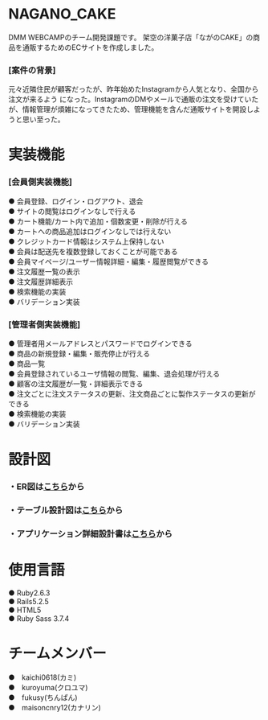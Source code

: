 # NAGANO_CAKE

DMM WEBCAMPのチーム開発課題です。
架空の洋菓子店「ながのCAKE」の商品を通販するためのECサイトを作成しました。
### [案件の背景]
元々近隣住民が顧客だったが、昨年始めたInstagramから人気となり、全国から注文が来るよう
になった。InstagramのDMやメールで通販の注文を受けていたが、情報管理が煩雑になってきたため、管理機能を含んだ通販サイトを開設しようと思い至った。

# 実装機能

### [会員側実装機能]
● 会員登録、ログイン・ログアウト、退会</br>
● サイトの閲覧はログインなしで行える</br>
● カート機能/カート内で追加・個数変更・削除が行える</br>
● カートへの商品追加はログインなしでは行えない</br>
● クレジットカード情報はシステム上保持しない</br>
● 会員は配送先を複数登録しておくことが可能である</br>
● 会員マイページ/ユーザー情報詳細・編集・履歴閲覧ができる</br>
● 注文履歴一覧の表示</br>
● 注文履歴詳細表示</br>
● 検索機能の実装</br>
● バリデーション実装</br>

### [管理者側実装機能]
● 管理者用メールアドレスとパスワードでログインできる</br>
● 商品の新規登録・編集・販売停止が行える</br>
● 商品一覧</br>
● 会員登録されているユーザ情報の閲覧、編集、退会処理が行える</br>
● 顧客の注文履歴が一覧・詳細表示できる</br>
● 注文ごとに注文ステータスの更新、注文商品ごとに製作ステータスの更新ができる</br>
● 検索機能の実装</br>
● バリデーション実装</br>

# 設計図

### ・ER図は[こちら](https://drive.google.com/file/d/1CseqlieC3RVMwD06XJy4RCwh6yJE7rwP/view?usp=sharing)から
### ・テーブル設計図は[こちら](https://drive.google.com/file/d/1CseqlieC3RVMwD06XJy4RCwh6yJE7rwP/view?usp=sharing)から
### ・アプリケーション詳細設計書は[こちら](https://docs.google.com/spreadsheets/d/1stNAiUbfw087V6uJi99C5hNpvmy46xlaPfmZls96aaw/edit?usp=sharing)から

# 使用言語
● Ruby2.6.3</br>
● Rails5.2.5</br>
● HTML5</br>
● Ruby Sass 3.7.4

# チームメンバー
●　kaichi0618(カミ)</br>
●　kuroyuma(クロユマ)</br>
●　fukusy(ちんぱん)</br>
●　maisoncnry12(カナリン)

